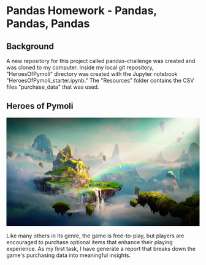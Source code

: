 # Pandas Homework - Pandas, Pandas, Pandas

## Background
A new repository for this project called pandas-challenge was created and was cloned to my computer.
Inside my local git repository, "HeroesOfPymoli" directory was created with the Jupyter notebook "HeroesOfPymoli_starter.ipynb."
The "Resources" folder contains the CSV files "purchase_data" that was used.

## Heroes of Pymoli

![](Images/Fantasy_image.png)


Like many others in its genre, the game is free-to-play, but players are encouraged to purchase optional items that enhance their playing experience. As my first task, I have generate a report that breaks down the game's purchasing data into meaningful insights.


